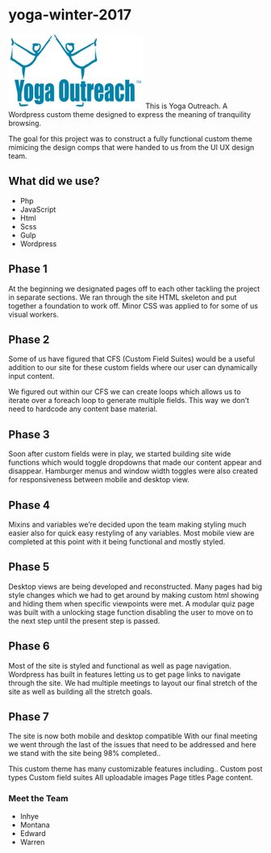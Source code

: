 # yoga-winter-2017
<img src="https://github.com/inhyechoi/yoga-winter-2017/blob/master/themes/yoga_outreach/images/YogaOutreach%20Logo.png" height="150" width="auto" alt="YO logo">
This is Yoga Outreach. A Wordpress custom theme designed to express the meaning of tranquility browsing.

The goal for this project was to construct a fully functional custom theme mimicing the design comps that were handed to us from the UI UX design team. 

## What did we use?
* Php
* JavaScript
* Html
* Scss
* Gulp
* Wordpress

## Phase 1

At the beginning we designated pages off to each other tackling the project in separate sections. We ran through the site HTML skeleton and put together a foundation to work off. Minor CSS was applied to for some of us visual workers. 

## Phase 2

Some of us have figured that CFS (Custom Field Suites) would be a useful addition to our site for these custom fields where our user can dynamically input content. 

We figured out within our CFS we can create loops which allows us to iterate over a foreach loop to generate multiple fields. This way we don’t need to hardcode any content base material.

## Phase 3

Soon after custom fields were in play, we started building site wide functions which would toggle dropdowns that made our content appear and disappear. Hamburger menus and window width toggles were also created for responsiveness between mobile and desktop view.

## Phase 4

Mixins and variables we’re decided upon the team making styling much easier also for quick easy restyling of any variables.
Most mobile view are completed at this point with it being functional and mostly styled.

## Phase 5

Desktop views are being developed and reconstructed. Many pages had big style changes which we had to get around by making custom html showing and hiding them when specific viewpoints were met. 
A modular quiz page was built with a unlocking stage function disabling the user to move on to the next step until the present step is passed.

## Phase 6 

Most of the site is styled and functional as well as page navigation. Wordpress has built in features letting us to get page links to navigate through the site. 
We had multiple meetings to layout our final stretch of the site as well as building all the stretch goals. 

## Phase 7

The site is now both mobile and desktop compatible With our final meeting we went through the last of the issues that need to be addressed and here we stand with the site being 98% completed.. 

This custom theme has many customizable features including.. 
Custom post types
Custom field suites
All uploadable images
Page titles
Page content.

### Meet the Team
* Inhye
* Montana
* Edward
* Warren

